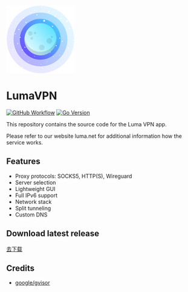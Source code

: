 ![LumaVPN](docs/icon.png)
# LumaVPN

[![GitHub Workflow][1]](https://github.com/lumavpn/luma/actions)
[![Go Version][2]](https://github.com/lumavpn/luma/blob/main/go.mod)

[1]: https://img.shields.io/github/actions/workflow/status/lumavpn/luma/dev.yml?logo=github
[2]: https://img.shields.io/github/go-mod/go-version/lumavpn/luma?logo=go

This repository contains the source code for the Luma VPN app.

Please refer to our website luma.net for additional information how the service works.

## Features

- Proxy protocols: SOCKS5, HTTP(S), Wireguard
- Server selection
- Lightweight GUI
- Full IPv6 support
- Network stack
- Split tunneling
- Custom DNS

## Download latest release

[去下载](https://github.com/lumavpn/luma/releases)

## Credits

- [google/gvisor](https://github.com/google/gvisor)
